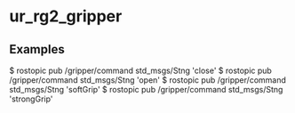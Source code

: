 # ur_rg2_gripper

## Examples
$ rostopic pub /gripper/command std_msgs/Stng 'close'
$ rostopic pub /gripper/command std_msgs/Stng 'open'
$ rostopic pub /gripper/command std_msgs/Stng 'softGrip'
$ rostopic pub /gripper/command std_msgs/Stng 'strongGrip'
